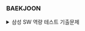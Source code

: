 ### BAEKJOON

<details>
<summary>삼성 SW 역량 테스트 기출문제</summary>
|문제|문제 번호 및 링크|CHECK1|CHECK2|
|:--:|:--:|--|--|
|2048(Easy)|[12100](https://github.com/Juyoung4/StudyAlgorithm/blob/master/Baek/samsung_sw/12100.py)|✅||
|뱀|[3190](https://github.com/Juyoung4/StudyAlgorithm/blob/master/Baek/samsung_sw/3190.py)|✅||
|연구소|[14502](https://github.com/Juyoung4/StudyAlgorithm/blob/master/Baek/samsung_sw/14502.py)|✅||
|연산자 끼워넣기|[14888](https://github.com/Juyoung4/StudyAlgorithm/blob/master/Baek/samsung_sw/14888.py)|✅||
|스타트와 링크|[14889](https://github.com/Juyoung4/StudyAlgorithm/blob/master/Baek/samsung_sw/14889.py)|✅||
|인구이동|[16234](https://github.com/Juyoung4/StudyAlgorithm/blob/master/Baek/samsung_sw/16234.py)|✅||
|아기상어|[16236](https://github.com/Juyoung4/StudyAlgorithm/blob/master/Baek/samsung_sw/16236.py)|✅||
|구슬탈출2|[13460](https://github.com/Juyoung4/StudyAlgorithm/blob/master/Baek/samsung_sw/13460.py)|✅||
|시험감독|[13458](https://github.com/Juyoung4/StudyAlgorithm/blob/master/Baek/samsung_sw/13458.py)|✅||
|주사위굴리기|[14499](https://github.com/Juyoung4/StudyAlgorithm/blob/master/Baek/samsung_sw/14499.py)|✅||
|경사로|[14890](https://github.com/Juyoung4/StudyAlgorithm/blob/master/Baek/samsung_sw/14890.py)|✅||
|이차원배열과 연산|[17140](https://github.com/Juyoung4/StudyAlgorithm/blob/master/Baek/samsung_sw/17140.py)|✅||
|테트로미노|[14500](https://github.com/Juyoung4/StudyAlgorithm/blob/master/Baek/samsung_sw/14500.py)|✅||
|퇴사|[14501](https://github.com/Juyoung4/StudyAlgorithm/blob/master/Baek/samsung_sw/14501.py)|✅||
|로봇청소기|[14503](https://github.com/Juyoung4/StudyAlgorithm/blob/master/Baek/samsung_sw/14503.py)|✅||
|톱니바퀴|[14891](https://github.com/Juyoung4/StudyAlgorithm/blob/master/Baek/samsung_sw/14891.py)|✅||
|감시|[15683](https://github.com/Juyoung4/StudyAlgorithm/blob/master/Baek/samsung_sw/15683.py)|✅||
|사다리조작|[15684](https://github.com/Juyoung4/StudyAlgorithm/blob/master/Baek/samsung_sw/15684.py)|✅||
|드래곤커브|[15685](https://github.com/Juyoung4/StudyAlgorithm/blob/master/Baek/samsung_sw/15685.py)|✅||
|치킨배달|[15686](https://github.com/Juyoung4/StudyAlgorithm/blob/master/Baek/samsung_sw/15686.py)|✅||
|어른상어|[19237](https://github.com/Juyoung4/StudyAlgorithm/blob/master/Baek/samsung_sw/19237.py)|✅||
|나무재테크|[16235](https://github.com/Juyoung4/StudyAlgorithm/blob/master/Baek/samsung_sw/16235.py)|✅||
|청소년상어|[19236](https://github.com/Juyoung4/StudyAlgorithm/blob/master/Baek/samsung_sw/19236.py)|✅||
</details>